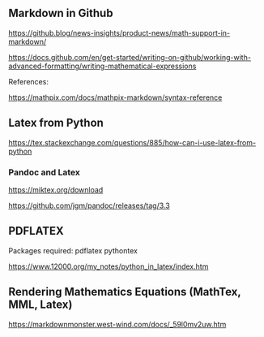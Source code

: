 ## Markdown in Github

<https://github.blog/news-insights/product-news/math-support-in-markdown/>

<https://docs.github.com/en/get-started/writing-on-github/working-with-advanced-formatting/writing-mathematical-expressions>

References:

<https://mathpix.com/docs/mathpix-markdown/syntax-reference>

## Latex from Python

<https://tex.stackexchange.com/questions/885/how-can-i-use-latex-from-python>

### Pandoc and Latex

<https://miktex.org/download>

<https://github.com/jgm/pandoc/releases/tag/3.3>

## PDFLATEX

Packages required:
pdflatex
pythontex

<https://www.12000.org/my_notes/python_in_latex/index.htm>

## Rendering Mathematics Equations (MathTex, MML, Latex)

<https://markdownmonster.west-wind.com/docs/_59l0mv2uw.htm>
